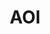 ---
# This topic lives at
# https://digital.gov/topics/aoi

slug: "aoi"

# Topic Title
title: "AOI"

# description — keep it short and clear
summary: ""


# Weight
weight: 1

# For more information on managing topics,
# see https://github.com/GSA/digitalgov.gov/wiki
---